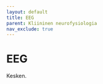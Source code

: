 ```yaml
---
layout: default
title: EEG
parent: Kliininen neurofysiologia
nav_exclude: true
---
```


# EEG

Kesken.
